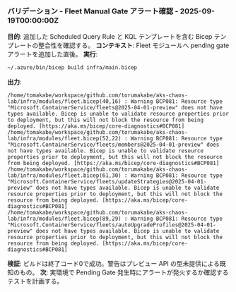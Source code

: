 ### バリデーション - Fleet Manual Gate アラート確認 - 2025-09-19T00:00:00Z
**目的**: 追加した Scheduled Query Rule と KQL テンプレートを含む Bicep テンプレートの整合性を確認する。
**コンテキスト**: Fleet モジュールへ pending gate アラートを追加した直後。
**実行**:
```bash
~/.azure/bin/bicep build infra/main.bicep
```
**出力**:
```
/home/tomakabe/workspace/github.com/torumakabe/aks-chaos-lab/infra/modules/fleet.bicep(40,16) : Warning BCP081: Resource type "Microsoft.ContainerService/fleets@2025-04-01-preview" does not have types available. Bicep is unable to validate resource properties prior to deployment, but this will not block the resource from being deployed. [https://aka.ms/bicep/core-diagnostics#BCP081]
/home/tomakabe/workspace/github.com/torumakabe/aks-chaos-lab/infra/modules/fleet.bicep(52,22) : Warning BCP081: Resource type "Microsoft.ContainerService/fleets/members@2025-04-01-preview" does not have types available. Bicep is unable to validate resource properties prior to deployment, but this will not block the resource from being deployed. [https://aka.ms/bicep/core-diagnostics#BCP081]
/home/tomakabe/workspace/github.com/torumakabe/aks-chaos-lab/infra/modules/fleet.bicep(61,30) : Warning BCP081: Resource type "Microsoft.ContainerService/fleets/updateStrategies@2025-04-01-preview" does not have types available. Bicep is unable to validate resource properties prior to deployment, but this will not block the resource from being deployed. [https://aka.ms/bicep/core-diagnostics#BCP081]
/home/tomakabe/workspace/github.com/torumakabe/aks-chaos-lab/infra/modules/fleet.bicep(89,29) : Warning BCP081: Resource type "Microsoft.ContainerService/fleets/autoUpgradeProfiles@2025-04-01-preview" does not have types available. Bicep is unable to validate resource properties prior to deployment, but this will not block the resource from being deployed. [https://aka.ms/bicep/core-diagnostics#BCP081]
```
**検証**: ビルドは終了コード0で成功。警告はプレビュー API の型未提供による既知のもの。
**次**: 実環境で Pending Gate 発生時にアラートが発火するか確認するテストを計画する。
